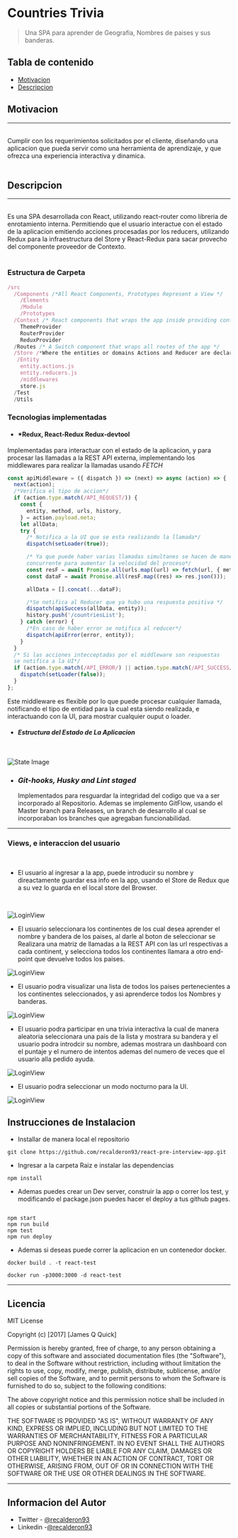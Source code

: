 # Countries Trivia
> Una SPA para aprender de Geografia, Nombres de paises y sus banderas.

## Tabla de contenido

- [Motivacion](#motivacion)
- [Descripcion](#descripcion)

## Motivacion
---
<br/>
Cumplir con los requerimientos solicitados por el cliente, diseñando una aplicacion que pueda servir como una herramienta de aprendizaje, y que ofrezca una experiencia interactiva y dinamica.

<br/>
<br/>

## Descripcion
---
<br/>
Es una SPA desarrollada con React, utilizando react-router como libreria de enrotamiento interna.
Permitiendo que el usuario interactue con el estado de la aplicacion emitiendo acciones procesadas por los reducers, utilizando Redux para la infraestructura del Store y React-Redux para sacar provecho del componente proveedor de Contexto.

<br/>

<br/>

### **Estructura de Carpeta**

```js
/src
  /Components /*All React Components, Prototypes Represent a View */
    /Elements
    /Module
    /Prototypes
  /Context /* React components that wraps the app inside providing context */
    ThemeProvider
    RouterProvider
    ReduxProvider
  /Routes /* A Switch component that wraps all routes of the app */
  /Store /*Where the entities or domains Actions and Reducer are declared*/
   /Entity
    entity.actions.js
    entity.reducers.js
    /middlewares
    store.js
  /Test
  /Utils

```

### **Tecnologias implementadas**

- #### *Redux, React-Redux Redux-devtool

Implementadas para interactuar con el estado de la aplicacion, y para procesar las llamadas a la REST API externa, implementando los middlewares para realizar la llamadas usando *FETCH*

```js
const apiMiddleware = ({ dispatch }) => (next) => async (action) => {
  next(action);
  /*Verifica el tipo de accion*/
  if (action.type.match(/API_REQUEST/)) {
    const {
      entity, method, urls, history,
    } = action.payload.meta;
    let allData;
    try {
      /* Notifica a la UI que se esta realizando la llamada*/
      dispatch(setLoader(true));

      /* Ya que puede haber varias llamadas simultanes se hacen de manera 
      concurrente para aumentar la velocidad del proceso*/
      const resF = await Promise.all(urls.map((url) => fetch(url, { method })));
      const dataF = await Promise.all(resF.map((res) => res.json()));

      allData = [].concat(...dataF);

      /*Se notifica al Reducer que ya hubo una respuesta positiva */
      dispatch(apiSuccess(allData, entity));
      history.push('/countriesList');
    } catch (error) {
      /*En caso de haber error se notifica al reducer*/
      dispatch(apiError(error, entity));
    }
  }
  /* Si las acciones intecceptadas por el middleware son respuestas
  se notifica a la UI*/
  if (action.type.match(/API_ERROR/) || action.type.match(/API_SUCCESS/)) {
    dispatch(setLoader(false));
  }
};

```

Este middleware es flexible por lo que puede procesar cualquier llamada, notificando el tipo de entidad para la cual esta siendo realizada, e interactuando con la UI, para mostrar cualquier ouput o loader.

- #### *Estructura del Estado de La Aplicacion*

<br/>

  ![State Image](./readmeCaptures/initialState.png)

- ### *Git-hooks, Husky and Lint staged*
  Implementados para resguardar la integridad del codigo que va a ser incorporado al Repositorio. Ademas se implemento GitFlow, usando el Master branch para Releases,  un branch de desarrollo al cual se incorporaban los branches que agregaban funcionabilidad.
---
 ### **Views, e interaccion del usuario**
<br/>

- El usuario al ingresar a la app, puede introducir su nombre y direactamente guardar esa info en la app, usando el Store de Redux  que a su vez lo guarda en el local store del Browser.

<br/>

![LoginView](./readmeCaptures/login.png)

- El usuario seleccionara los continentes de los cual desea aprender el nombre y bandera de los paises, al darle al boton de seleccionar se Realizara una matriz de llamadas a la REST API con las url respectivas a cada continent, y selecciona todos los continentes llamara a otro end-point que devuelve todos los paises.

![LoginView](./readmeCaptures/continentList.png)

- El usuario podra visualizar una lista de todos los paises pertenecientes a los continentes seleccionados, y asi aprenderce todos los Nombres y banderas.

![LoginView](./readmeCaptures/countriesList.png)
- El usuario podra participar en una trivia interactiva la cual de manera aleatoria seleccionara una pais de la lista y mostrara su bandera y el usuario podra introdcir su nombre, ademas mostrara un dashboard con el puntaje y el numero de intentos ademas del numero de veces que el usuario alla pedido ayuda.

![LoginView](./readmeCaptures/trivia.png)
- El usuario podra seleccionar un modo nocturno para la UI.

![LoginView](./readmeCaptures/darkMode.png)

## Instrucciones de Instalacion

- Installar de manera local el repositorio 

```git
git clone https://github.com/recalderon93/react-pre-interview-app.git
```

- Ingresar a la carpeta Raiz e instalar las dependencias

```npm
npm install
```
- Ademas puedes crear un Dev server, construir la app o correr los test, y modificando el package.json puedes hacer el deploy a tus github pages.


```npm

npm start
npm run build
npm test
npm run deploy

```
- Ademas si deseas puede correr la aplicacion en un contenedor docker.

```docker
docker build . -t react-test  

docker run -p3000:3000 -d react-test 
```
---

## Licencia


MIT License

Copyright (c) [2017] [James Q Quick]

Permission is hereby granted, free of charge, to any person obtaining a copy
of this software and associated documentation files (the "Software"), to deal
in the Software without restriction, including without limitation the rights
to use, copy, modify, merge, publish, distribute, sublicense, and/or sell
copies of the Software, and to permit persons to whom the Software is
furnished to do so, subject to the following conditions:

The above copyright notice and this permission notice shall be included in all
copies or substantial portions of the Software.

THE SOFTWARE IS PROVIDED "AS IS", WITHOUT WARRANTY OF ANY KIND, EXPRESS OR
IMPLIED, INCLUDING BUT NOT LIMITED TO THE WARRANTIES OF MERCHANTABILITY,
FITNESS FOR A PARTICULAR PURPOSE AND NONINFRINGEMENT. IN NO EVENT SHALL THE
AUTHORS OR COPYRIGHT HOLDERS BE LIABLE FOR ANY CLAIM, DAMAGES OR OTHER
LIABILITY, WHETHER IN AN ACTION OF CONTRACT, TORT OR OTHERWISE, ARISING FROM,
OUT OF OR IN CONNECTION WITH THE SOFTWARE OR THE USE OR OTHER DEALINGS IN THE
SOFTWARE.



---

## Informacion del Autor

- Twitter - [@recalderon93](https://twitter.com/recalderon93)
- Linkedin -[@recalderon93](https://www.linkedin.com/in/recalderon93/)

